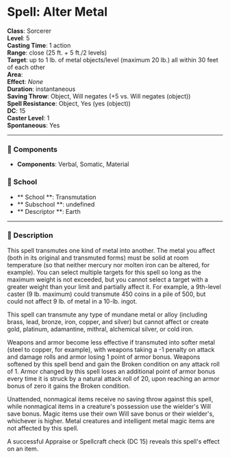 
# Spell: Alter Metal
**Class**: Sorcerer  
**Level**: 5  
**Casting Time**: 1 action  
**Range**: close (25 ft. + 5 ft./2 levels)  
**Target**: up to 1 lb. of metal objects/level (maximum 20 lb.) all within 30 feet of each other  
**Area**:   
**Effect**: _None_  
**Duration**: instantaneous  
**Saving Throw**: Object, Will negates (+5 vs. Will negates (object))  
**Spell Resistance**: Object, Yes (yes (object))  
**DC**: 15  
**Caster Level**: 1  
**Spontaneous**: Yes

---

### 🔮 Components
- **Components**: Verbal, Somatic, Material

### 🏫 School
- ** School **: Transmutation
- ** Subschool **: undefined
- ** Descriptor **: Earth
---

### 📜 Description
This spell transmutes one kind of metal into another. The metal you affect (both in its original and transmuted forms) must be solid at room temperature (so that neither mercury nor molten iron can be altered, for example). You can select multiple targets for this spell so long as the maximum weight is not exceeded, but you cannot select a target with a greater weight than your limit and partially affect it. For example, a 9th-level caster (9 lb. maximum) could transmute 450 coins in a pile of 500, but could not affect 9 lb. of metal in a 10-lb. ingot.

This spell can transmute any type of mundane metal or alloy (including brass, lead, bronze, iron, copper, and silver) but cannot affect or create gold, platinum, adamantine, mithral, alchemical silver, or cold iron.

Weapons and armor become less effective if transmuted into softer metal (steel to copper, for example), with weapons taking a -1 penalty on attack and damage rolls and armor losing 1 point of armor bonus. Weapons softened by this spell bend and gain the Broken condition on any attack roll of 1. Armor changed by this spell loses an additional point of armor bonus every time it is struck by a natural attack roll of 20, upon reaching an armor bonus of zero it gains the Broken condition.

Unattended, nonmagical items receive no saving throw against this spell, while nonmagical items in a creature's possession use the wielder's Will save bonus. Magic items use their own Will save bonus or their wielder's, whichever is higher. Metal creatures and intelligent metal magic items are not affected by this spell.

A successful Appraise or Spellcraft check (DC 15) reveals this spell's effect on an item.
